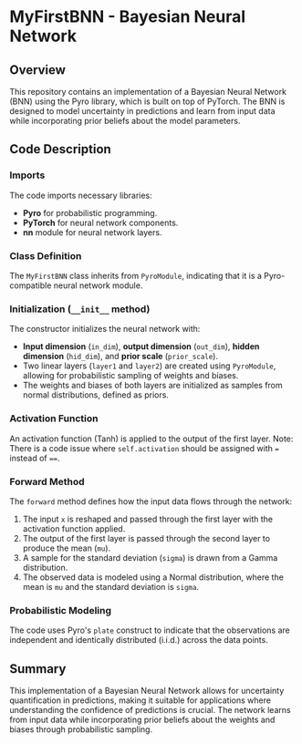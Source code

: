 # MyFirstBNN - Bayesian Neural Network

## Overview
This repository contains an implementation of a Bayesian Neural Network (BNN) using the Pyro library, which is built on top of PyTorch. The BNN is designed to model uncertainty in predictions and learn from input data while incorporating prior beliefs about the model parameters.

## Code Description

### Imports
The code imports necessary libraries:
- **Pyro** for probabilistic programming.
- **PyTorch** for neural network components.
- **nn** module for neural network layers.

### Class Definition
The `MyFirstBNN` class inherits from `PyroModule`, indicating that it is a Pyro-compatible neural network module.

### Initialization (`__init__` method)
The constructor initializes the neural network with:
- **Input dimension** (`in_dim`), **output dimension** (`out_dim`), **hidden dimension** (`hid_dim`), and **prior scale** (`prior_scale`).
- Two linear layers (`layer1` and `layer2`) are created using `PyroModule`, allowing for probabilistic sampling of weights and biases.
- The weights and biases of both layers are initialized as samples from normal distributions, defined as priors.

### Activation Function
An activation function (Tanh) is applied to the output of the first layer. Note: There is a code issue where `self.activation` should be assigned with `=` instead of `==`.

### Forward Method
The `forward` method defines how the input data flows through the network:
1. The input `x` is reshaped and passed through the first layer with the activation function applied.
2. The output of the first layer is passed through the second layer to produce the mean (`mu`).
3. A sample for the standard deviation (`sigma`) is drawn from a Gamma distribution.
4. The observed data is modeled using a Normal distribution, where the mean is `mu` and the standard deviation is `sigma`.

### Probabilistic Modeling
The code uses Pyro's `plate` construct to indicate that the observations are independent and identically distributed (i.i.d.) across the data points.

## Summary
This implementation of a Bayesian Neural Network allows for uncertainty quantification in predictions, making it suitable for applications where understanding the confidence of predictions is crucial. The network learns from input data while incorporating prior beliefs about the weights and biases through probabilistic sampling.
